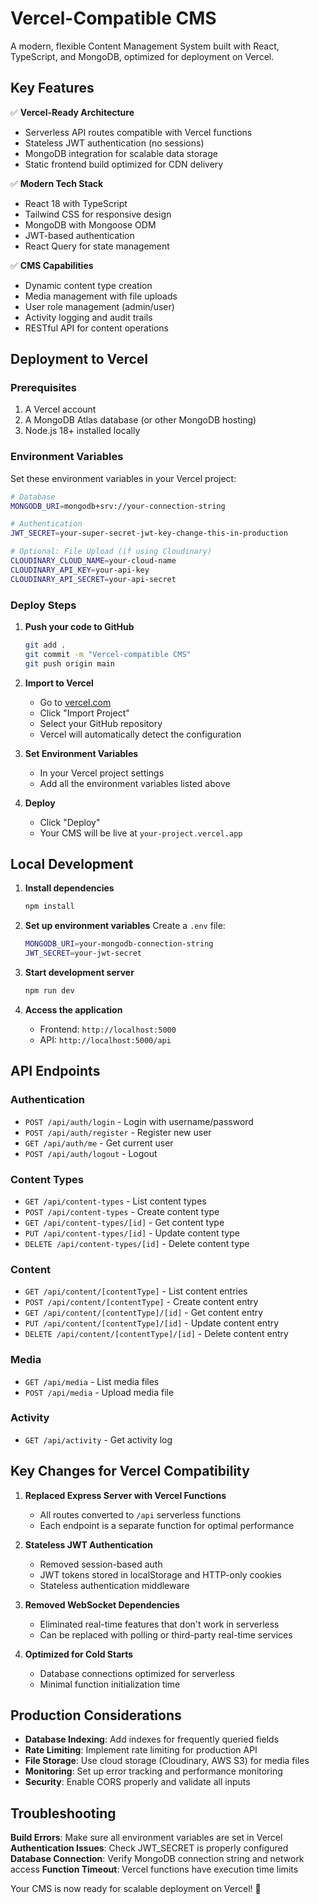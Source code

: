 # Vercel-Compatible CMS

A modern, flexible Content Management System built with React, TypeScript, and MongoDB, optimized for deployment on Vercel.

## Key Features

✅ **Vercel-Ready Architecture**
- Serverless API routes compatible with Vercel functions
- Stateless JWT authentication (no sessions)
- MongoDB integration for scalable data storage
- Static frontend build optimized for CDN delivery

✅ **Modern Tech Stack**
- React 18 with TypeScript
- Tailwind CSS for responsive design
- MongoDB with Mongoose ODM
- JWT-based authentication
- React Query for state management

✅ **CMS Capabilities**
- Dynamic content type creation
- Media management with file uploads
- User role management (admin/user)
- Activity logging and audit trails
- RESTful API for content operations

## Deployment to Vercel

### Prerequisites
1. A Vercel account
2. A MongoDB Atlas database (or other MongoDB hosting)
3. Node.js 18+ installed locally

### Environment Variables
Set these environment variables in your Vercel project:

```bash
# Database
MONGODB_URI=mongodb+srv://your-connection-string

# Authentication
JWT_SECRET=your-super-secret-jwt-key-change-this-in-production

# Optional: File Upload (if using Cloudinary)
CLOUDINARY_CLOUD_NAME=your-cloud-name
CLOUDINARY_API_KEY=your-api-key
CLOUDINARY_API_SECRET=your-api-secret
```

### Deploy Steps

1. **Push your code to GitHub**
   ```bash
   git add .
   git commit -m "Vercel-compatible CMS"
   git push origin main
   ```

2. **Import to Vercel**
   - Go to [vercel.com](https://vercel.com)
   - Click "Import Project"
   - Select your GitHub repository
   - Vercel will automatically detect the configuration

3. **Set Environment Variables**
   - In your Vercel project settings
   - Add all the environment variables listed above

4. **Deploy**
   - Click "Deploy"
   - Your CMS will be live at `your-project.vercel.app`

## Local Development

1. **Install dependencies**
   ```bash
   npm install
   ```

2. **Set up environment variables**
   Create a `.env` file:
   ```bash
   MONGODB_URI=your-mongodb-connection-string
   JWT_SECRET=your-jwt-secret
   ```

3. **Start development server**
   ```bash
   npm run dev
   ```

4. **Access the application**
   - Frontend: `http://localhost:5000`
   - API: `http://localhost:5000/api`

## API Endpoints

### Authentication
- `POST /api/auth/login` - Login with username/password
- `POST /api/auth/register` - Register new user
- `GET /api/auth/me` - Get current user
- `POST /api/auth/logout` - Logout

### Content Types
- `GET /api/content-types` - List content types
- `POST /api/content-types` - Create content type
- `GET /api/content-types/[id]` - Get content type
- `PUT /api/content-types/[id]` - Update content type
- `DELETE /api/content-types/[id]` - Delete content type

### Content
- `GET /api/content/[contentType]` - List content entries
- `POST /api/content/[contentType]` - Create content entry
- `GET /api/content/[contentType]/[id]` - Get content entry
- `PUT /api/content/[contentType]/[id]` - Update content entry
- `DELETE /api/content/[contentType]/[id]` - Delete content entry

### Media
- `GET /api/media` - List media files
- `POST /api/media` - Upload media file

### Activity
- `GET /api/activity` - Get activity log

## Key Changes for Vercel Compatibility

1. **Replaced Express Server with Vercel Functions**
   - All routes converted to `/api` serverless functions
   - Each endpoint is a separate function for optimal performance

2. **Stateless JWT Authentication**
   - Removed session-based auth
   - JWT tokens stored in localStorage and HTTP-only cookies
   - Stateless authentication middleware

3. **Removed WebSocket Dependencies**
   - Eliminated real-time features that don't work in serverless
   - Can be replaced with polling or third-party real-time services

4. **Optimized for Cold Starts**
   - Database connections optimized for serverless
   - Minimal function initialization time

## Production Considerations

- **Database Indexing**: Add indexes for frequently queried fields
- **Rate Limiting**: Implement rate limiting for production API
- **File Storage**: Use cloud storage (Cloudinary, AWS S3) for media files
- **Monitoring**: Set up error tracking and performance monitoring
- **Security**: Enable CORS properly and validate all inputs

## Troubleshooting

**Build Errors**: Make sure all environment variables are set in Vercel
**Authentication Issues**: Check JWT_SECRET is properly configured
**Database Connection**: Verify MongoDB connection string and network access
**Function Timeout**: Vercel functions have execution time limits

Your CMS is now ready for scalable deployment on Vercel! 🚀